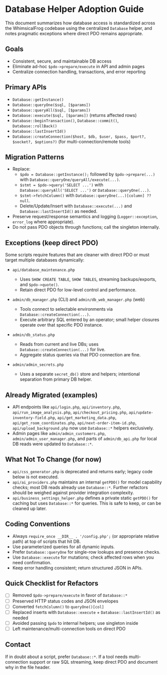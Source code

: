 # Database Helper Adoption Guide

This document summarizes how database access is standardized across the WhimsicalFrog codebase using the centralized `Database` helper, and notes pragmatic exceptions where direct PDO remains appropriate.

## Goals

- Consistent, secure, and maintainable DB access
- Eliminate ad-hoc `$pdo->prepare/execute` in API and admin pages
- Centralize connection handling, transactions, and error reporting

## Primary APIs

- `Database::getInstance()`
- `Database::queryOne($sql, [$params])`
- `Database::queryAll($sql, [$params])`
- `Database::execute($sql, [$params])` (returns affected rows)
- `Database::beginTransaction()`, `Database::commit()`, `Database::rollBack()`
- `Database::lastInsertId()`
- `Database::createConnection($host, $db, $user, $pass, $port?, $socket?, $options?)` (for multi-connection/remote tools)

## Migration Patterns

- Replace:
  - `$pdo = Database::getInstance();` followed by `$pdo->prepare(...)` with `Database::queryOne/queryAll/execute(...)`.
  - `$stmt = $pdo->query('SELECT ...')` with `Database::queryAll('SELECT ...')` or `Database::queryOne(...)`.
  - `$stmt->fetchColumn()` with `Database::queryOne(...)[column] ?? null`.
  - Delete/Update/Insert with `Database::execute(...)` and `Database::lastInsertId()` as needed.
- Preserve request/response semantics and logging (`Logger::exception`, `error_log` where appropriate).
- Do not pass PDO objects through functions; call the singleton internally.

## Exceptions (keep direct PDO)

Some scripts require features that are cleaner with direct PDO or must target multiple databases dynamically:

- `api/database_maintenance.php`
  - Uses `SHOW CREATE TABLE`, `SHOW TABLES`, streaming backups/exports, and `$pdo->quote()`.
  - Retain direct PDO for low-level control and performance.

- `admin/db_manager.php` (CLI) and `admin/db_web_manager.php` (web)
  - Tools connect to selectable environments via `Database::createConnection(...)`.
  - Execute arbitrary SQL entered by an operator; small helper closures operate over that specific PDO instance.

- `admin/db_status.php`
  - Reads from current and live DBs; uses `Database::createConnection(...)` for live.
  - Aggregate status queries via that PDO connection are fine.

- `admin/admin_secrets.php`
  - Uses a separate `secret_db()` store and helpers; intentional separation from primary DB helper.

## Already Migrated (examples)

- API endpoints like `api/login.php`, `api/inventory.php`, `api/run_image_analysis.php`, `api/checkout_pricing.php`, `api/update-inventory-field.php`, `api/get_marketing_data.php`, `api/get_room_coordinates.php`, `api/next-order-item-id.php`, `api/upload_background.php` now use `Database::*` helpers exclusively.
- Admin pages like `admin/admin_customers.php`, `admin/admin_user_manager.php`, and parts of `admin/db_api.php` for local DB reads were updated to `Database::*`.

## What Not To Change (for now)

- `api/css_generator.php` is deprecated and returns early; legacy code below is not executed.
- `api/ai_providers.php` maintains an internal `getPDO()` for model capability checks; most DB reads already use `Database::*`. Further refactors should be weighed against provider integration complexity.
- `api/business_settings_helper.php` defines a private static `getPDO()` for caching but uses `Database::*` for queries. This is safe to keep, or can be cleaned up later.

## Coding Conventions

- Always `require_once __DIR__ . '/config.php';` (or appropriate relative path) at top of scripts that hit DB.
- Use parameterized queries for all dynamic inputs.
- Prefer `Database::queryOne` for single-row lookups and presence checks.
- Use `Database::execute` for mutations; check affected rows when you need confirmation.
- Keep error handling consistent; return structured JSON in APIs.

## Quick Checklist for Refactors

- [ ] Removed `$pdo->prepare/execute` in favor of `Database::*`
- [ ] Preserved HTTP status codes and JSON envelopes
- [ ] Converted `fetchColumn()` to `queryOne()[col]`
- [ ] Replaced inserts with `Database::execute` + `Database::lastInsertId()` as needed
- [ ] Avoided passing `$pdo` to internal helpers; use singleton inside
- [ ] Left maintenance/multi-connection tools on direct PDO

## Contact

If in doubt about a script, prefer `Database::*`. If a tool needs multi-connection support or raw SQL streaming, keep direct PDO and document why in the file header.
